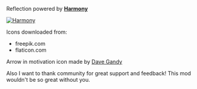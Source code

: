 Reflection powered by **[Harmony](https://github.com/pardeike/Harmony/wiki)**

[![Harmony](https://camo.githubusercontent.com/074bf079275fa90809f51b74e9dd0deccc70328f/68747470733a2f2f7332342e706f7374696d672e6f72672f3538626c31727a33392f6c6f676f2e706e67)](https://github.com/pardeike/Harmony/wiki)

Icons downloaded from:
* freepik.com
* flaticon.com

Arrow in motivation icon made by [Dave Gandy](https://www.flaticon.com/authors/dave-gandy)

Also I want to thank community for great support and feedback!
This mod wouldn't be so great without you.